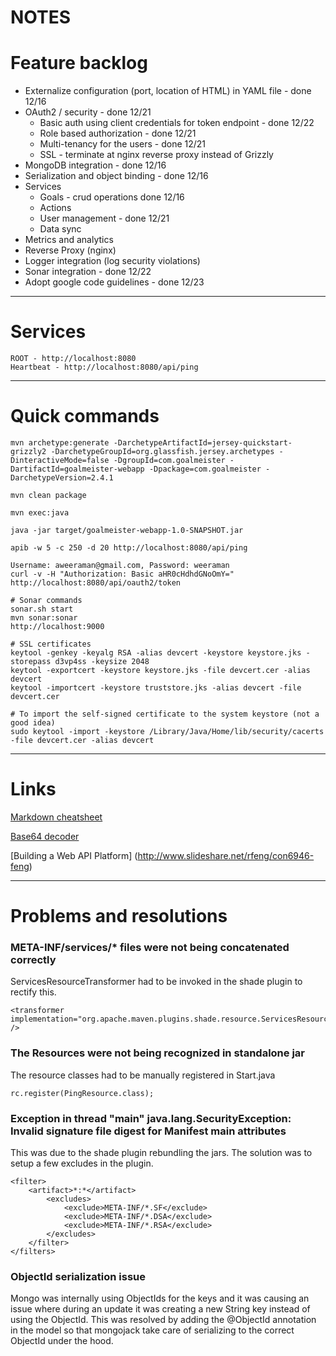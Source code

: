 NOTES
=====

# Feature backlog
* Externalize configuration (port, location of HTML) in YAML file - done 12/16
* OAuth2 / security - done 12/21
  * Basic auth using client credentials for token endpoint - done 12/22
  * Role based authorization - done 12/21
  * Multi-tenancy for the users - done 12/21
  * SSL - terminate at nginx reverse proxy instead of Grizzly
* MongoDB integration - done 12/16
* Serialization and object binding - done 12/16
* Services
  * Goals - crud operations done 12/16
  * Actions
  * User management - done 12/21
  * Data sync
* Metrics and analytics
* Reverse Proxy (nginx)
* Logger integration (log security violations)
* Sonar integration - done 12/22
* Adopt google code guidelines - done 12/23

---

# Services
```
ROOT - http://localhost:8080
Heartbeat - http://localhost:8080/api/ping
```


---

# Quick commands

```
mvn archetype:generate -DarchetypeArtifactId=jersey-quickstart-grizzly2 -DarchetypeGroupId=org.glassfish.jersey.archetypes -DinteractiveMode=false -DgroupId=com.goalmeister -DartifactId=goalmeister-webapp -Dpackage=com.goalmeister -DarchetypeVersion=2.4.1

mvn clean package

mvn exec:java

java -jar target/goalmeister-webapp-1.0-SNAPSHOT.jar

apib -w 5 -c 250 -d 20 http://localhost:8080/api/ping

Username: aweeraman@gmail.com, Password: weeraman
curl -v -H "Authorization: Basic aHR0cHdhdGNoOmY=" http://localhost:8080/api/oauth2/token

# Sonar commands
sonar.sh start
mvn sonar:sonar
http://localhost:9000

# SSL certificates
keytool -genkey -keyalg RSA -alias devcert -keystore keystore.jks -storepass d3vp4ss -keysize 2048
keytool -exportcert -keystore keystore.jks -file devcert.cer -alias devcert
keytool -importcert -keystore truststore.jks -alias devcert -file devcert.cer 

# To import the self-signed certificate to the system keystore (not a good idea)
sudo keytool -import -keystore /Library/Java/Home/lib/security/cacerts -file devcert.cer -alias devcert
```

---

# Links
[Markdown cheatsheet](https://github.com/adam-p/markdown-here/wiki/Markdown-Cheatsheet)

[Base64 decoder](http://www.base64encode.org/)

[Building a Web API Platform] (http://www.slideshare.net/rfeng/con6946-feng)


---

# Problems and resolutions

### META-INF/services/* files were not being concatenated correctly
ServicesResourceTransformer had to be invoked in the shade plugin to rectify this.
```
<transformer implementation="org.apache.maven.plugins.shade.resource.ServicesResourceTransformer" />
```

### The Resources were not being recognized in standalone jar
The resource classes had to be manually registered in Start.java
```
rc.register(PingResource.class);
```

### Exception in thread "main" java.lang.SecurityException: Invalid signature file digest for Manifest main attributes
This was due to the shade plugin rebundling the jars. The solution was to setup a few excludes in the plugin.
```
<filter>
	<artifact>*:*</artifact>
		<excludes>
			<exclude>META-INF/*.SF</exclude>
			<exclude>META-INF/*.DSA</exclude>
			<exclude>META-INF/*.RSA</exclude>
		</excludes>
	</filter>
</filters>
```

### ObjectId serialization issue
Mongo was internally using ObjectIds for the keys and it was causing an issue where during an update it was creating a new String key instead of using the ObjectId. This was resolved by adding the @ObjectId annotation in the model so that mongojack take care of serializing to the correct ObjectId under the hood.
